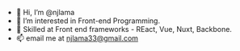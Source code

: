 - 👋 Hi, I’m @njlama
- 👀 I’m interested in Front-end Programming.
- 🌱 Skilled at Front end frameworks - REact, Vue, Nuxt, Backbone.
- 📫 email me at njlama33@gmail.com

<!---
njlama/njlama is a ✨ special ✨ repository because its `README.md` (this file) appears on your GitHub profile.
You can click the Preview link to take a look at your changes.
--->
